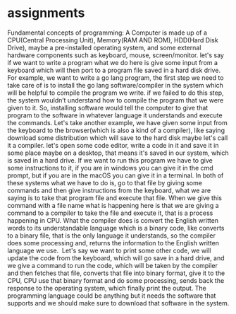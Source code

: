 # assignments
Fundamental concepts of programming:
A Computer is made up of a CPU(Central Processing Unit), Memory(RAM AND ROM), HDD(Hard Disk Drive), maybe a pre-installed operating system, and some external hardware components such as keyboard, mouse, screen/monitor. let's say if we want to write a program what we do here is give some input from a keyboard which will then port to a program file saved in a hard disk drive. For example, we want to write a go lang program, the first step we need to take care of is to install the go lang software/compiler in the system which will be helpful to compile the program we write. if we failed to do this step, the system wouldn’t understand how to compile the program that we were given to it. So, installing software would tell the computer to give that program to the software in whatever language it understands and execute the commands. Let's take another example, we have given some input from the keyboard to the browser(which is also a kind of a compiler), like saying download some distribution which will save to the hard disk maybe let's call it a compiler. let's open some code editor, write a code in it and save it in some place maybe on a desktop, that means it's saved in our system, which is saved in a hard drive. If we want to run this program we have to give some instructions to it, if you are in windows you can give it in the cmd prompt, but if you are in the macOS you can give it in a terminal. In both of these systems what we have to do is, go to that file by giving some commands and then give instructions from the keyboard, what we are saying is to take that program file and execute that file. When we give this command with a file name what is happening here is that we are giving a command to a compiler to take the file and execute it, that is a process happening in CPU. What the compiler does is convert the English written words to its understandable language which is a binary code, like converts to a binary file, that is the only language it understands, so the compiler does some processing and, returns the information to the English written language we use. 
Let's say we want to print some other code, we will update the code from the keyboard, which will go save in a hard drive, and we give a command to run the code, which will be taken by the compiler and then fetches that file, converts that file into binary format, give it to the CPU, CPU use that binary format and do some processing, sends back the response to the operating system, which finally print the output. The programming language could be anything but it needs the software that supports and we should make sure to download that software in the system.